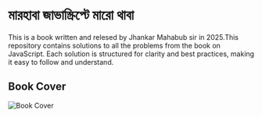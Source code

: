 
# মারহাবা জাভাস্ক্রিপ্টে মারো থাবা


This is a book written and relesed by Jhankar Mahabub sir in 2025.This repository contains solutions to all the problems from the book on JavaScript. Each solution is structured for clarity and best practices, making it easy to follow and understand.

## Book Cover

![Book Cover](https://ds.rokomari.store/rokomari110/ProductNew20190903/260X372/Marhaba_Javascripte_Maro_Thaba-Jhankar_Mahbub-5c238-455936.jpg)

